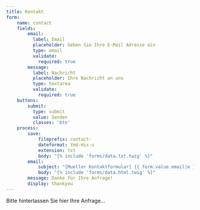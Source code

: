 ```yaml
---
title: Kontakt
form:
    name: contact
    fields:
        email:
          label: Email
          placeholder: Geben Sie Ihre E-Mail Adresse ein
          type: email
          validate:
            required: true
        message:
          label: Nachricht
          placeholder: Ihre Nachricht an uns
          type: textarea
          validate:
            required: true
    buttons:
        submit:
          type: submit
          value: Senden
          classes: 'btn'
    process:
        save:
            fileprefix: contact-
            dateformat: Ymd-His-u
            extension: txt
            body: "{% include 'forms/data.txt.twig' %}"
        email:
            subject: "[Mueller Kontaktformular] {{ form.value.email|e }}"
            body: "{% include 'forms/data.html.twig' %}"
        message: Danke für Ihre Anfrage!
        display: thankyou
---
```


Bitte hinterlassen Sie hier Ihre Anfrage...
